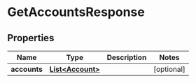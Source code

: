 
# GetAccountsResponse

## Properties
Name | Type | Description | Notes
------------ | ------------- | ------------- | -------------
**accounts** | [**List&lt;Account&gt;**](Account.md) |  |  [optional]



